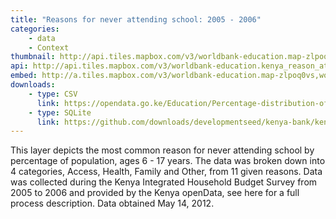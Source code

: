 ```yaml
---
title: "Reasons for never attending school: 2005 - 2006"
categories: 
    - data
    - Context
thumbnail: http://api.tiles.mapbox.com/v3/worldbank-education.map-zlpoq0vs,worldbank-education.kenya_reason_attend/7/77/63.png128
api: http://api.tiles.mapbox.com/v3/worldbank-education.kenya_reason_attend.jsonp
embed: http://a.tiles.mapbox.com/v3/worldbank-education.map-zlpoq0vs,worldbank-education.kenya_reason_attend.html#6/-0.1318/37.0899
downloads:
    - type: CSV
      link: https://opendata.go.ke/Education/Percentage-distribution-of-Population-6-17-years-w/b65y-uj8k     
    - type: SQLite
      link: https://github.com/downloads/developmentseed/kenya-bank/kenya-all-indicators-county.zip
---
```

<p>This layer depicts the most common reason for never attending school by percentage of population, ages 6 - 17 years. The data was broken down into 4 categories, Access, Health, Family and Other, from 11 given reasons. Data was collected during the Kenya Integrated Household Budget Survey from 2005 to 2006 and provided by the Kenya openData, see here for a full process description. Data obtained May 14, 2012.</p>
